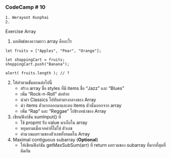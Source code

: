 ### CodeCamp # 10
    1. Werayoot Kunphai
    2. 
        
Exercise Array

1. ผลลัพธ์ของความยาว array คืออะไร
```
let fruits = ["Apples", "Pear", "Orange"];

let shoppingCart = fruits;
shoppingCart.push("Banana");

alert( fruits.length ); // ?
```
2. ให้ทำตามขั้นตอนต่อไปนี้
    - สร้าง array ชื่อ styles ที่มี items ชื่อ “Jazz” และ “Blues”
    - เพิ่ม “Rock-n-Roll” ต่อท้าย
    - นำค่า Classics ไปทับค่าตรงกลางของ Array
    - นำ items ตัวแรกออกมาและลบ items ตัวนั้นออกจาก array
    - เพิ่ม “Rap” และ “Reggae” ไปข้างหน้าของ Array
3. เขียนฟังก์ชัน sumInput() ที่
    - ใช้ propmt รับ value มาเก็บใน array
    - หยุดถามเมื่อเจอค่าที่ไม่ใช่ ตัวเลข
    - คำนวณผลรวมของตัวเลขทั้งหมดใน Array
4. Maximal contiguous subarray (**Optional**)
    - ให้เขียนฟังก์ชัน getMaxSubSum(arr) ที่ return ผลรวมของ subarray ที่มากที่สุดที่ติดกัน
